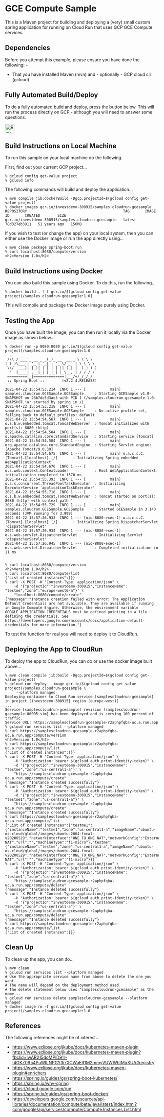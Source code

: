 GCE Compute Sample
===================

This is a Maven project for building and deploying a (very) small custom spring application for running
on Cloud Run that uses GCP GCE Compute services.

Dependencies
------------
Before you attempt this example, please ensure you have done the following: -
- That you have installed Maven (mvn) and - optionally - GCP cloud cli (gcloud)

Fully Automated Build/Deploy
----------------------------
To do a fully automated build and deploy, press the button below. This will run the process directly on
GCP - although you will need to answer some questions.

[<img src="https://storage.googleapis.com/cloudrun/button.svg" alt="Run on Google Cloud" height="30">][run_button_auto]

Build Instructions on Local Machine
-----------------------------------
To run this sample on your local machine do the following.

First, find out your current GCP project...

    % gcloud config get-value project 
    % gcloud info
    
The following commands will build and deploy the application...

    % mvn compile jib:dockerBuild -Dgcp.projectId=$(gcloud config get-value project)
    % docker images gcr.io/investdemo-300915/samples.cloudrun-gcesample
    REPOSITORY                                            TAG       IMAGE ID       CREATED        SIZE
    gcr.io/investdemo-300915/samples.cloudrun-gcesample   latest    78d327eb3911   51 years ago   156MB

If you wish to test (or change the app) on your local system, then you can either use the 
Docker image or run the app directly using...

    % mvn clean package spring-boot:run
    % curl localhost:8080/compute/version
    <h2>Version 1.0</h2>

Build Instructions using Docker
-------------------------------
You can also build this sample using Docker. To do this, run the following...

    % docker build . [-t gcr.io/$(gcloud config get-value project)/samples.cloudrun-gcesample:1.0]

This will compile and package the Docker image purely using Docker.

Testing the App
---------------
Once you have built the image, you can then run it locally via the Docker image as shown
below...

    % docker run -p 8080:8080 gcr.io/$(gcloud config get-value project)/samples.cloudrun-gcesample:1.0
      .   ____          _            __ _ _
     /\\ / ___'_ __ _ _(_)_ __  __ _ \ \ \ \
    ( ( )\___ | '_ | '_| | '_ \/ _` | \ \ \ \
     \\/  ___)| |_)| | | | | || (_| |  ) ) ) )
      '  |____| .__|_| |_|_| |_\__, | / / / /
     =========|_|==============|___/=/_/_/_/
     :: Spring Boot ::        (v2.2.4.RELEASE)

    2021-04-22 15:54:53.214  INFO 1 --- [           main] samples.cloudrun.GCESample.GCESample     : Starting GCESample v1.0-SNAPSHOT on 26b7dc5d3ae3 with PID 1 (/samples.cloudrun-gcesample-1.0-SNAPSHOT.jar started by spring in /)
    2021-04-22 15:54:53.218  INFO 1 --- [           main] samples.cloudrun.GCESample.GCESample     : No active profile set, falling back to default profiles: default
    2021-04-22 15:54:54.567  INFO 1 --- [           main] o.s.b.w.embedded.tomcat.TomcatWebServer  : Tomcat initialized with port(s): 8080 (http)
    2021-04-22 15:54:54.584  INFO 1 --- [           main] o.apache.catalina.core.StandardService   : Starting service [Tomcat]
    2021-04-22 15:54:54.584  INFO 1 --- [           main] org.apache.catalina.core.StandardEngine  : Starting Servlet engine: [Apache Tomcat/9.0.30]
    2021-04-22 15:54:54.675  INFO 1 --- [           main] o.a.c.c.C.[Tomcat].[localhost].[/]       : Initializing Spring embedded WebApplicationContext
    2021-04-22 15:54:54.676  INFO 1 --- [           main] o.s.web.context.ContextLoader            : Root WebApplicationContext: initialization completed in 1370 ms
    2021-04-22 15:54:55.393  INFO 1 --- [           main] o.s.s.concurrent.ThreadPoolTaskExecutor  : Initializing ExecutorService 'applicationTaskExecutor'
    2021-04-22 15:54:55.718  INFO 1 --- [           main] o.s.b.w.embedded.tomcat.TomcatWebServer  : Tomcat started on port(s): 8080 (http) with context path ''
    2021-04-22 15:54:55.729  INFO 1 --- [           main] samples.cloudrun.GCESample.GCESample     : Started GCESample in 3.143 seconds (JVM running for 3.999)
    2021-04-22 15:57:26.933  INFO 1 --- [nio-8080-exec-1] o.a.c.c.C.[Tomcat].[localhost].[/]       : Initializing Spring DispatcherServlet 'dispatcherServlet'
    2021-04-22 15:57:26.934  INFO 1 --- [nio-8080-exec-1] o.s.web.servlet.DispatcherServlet        : Initializing Servlet 'dispatcherServlet'
    2021-04-22 15:57:26.945  INFO 1 --- [nio-8080-exec-1] o.s.web.servlet.DispatcherServlet        : Completed initialization in 11 ms


    % curl localhost:8080/compute/version
    <h2>Version 1.0</h2>
    % curl localhost:8080/compute/list
    {"List of created instances":{}} 
    % curl -X POST -H "Content-Type: application/json" \
        -d '{"projectId":"investdemo-300915","instanceName": "testme","zone":"europe-west6-a"}' \
        "localhost:8080/compute/create"
    {"message":"Instance creation failed with error: The Application Default Credentials are not available. They are available if running in Google Compute Engine. Otherwise, the environment variable GOOGLE_APPLICATION_CREDENTIALS must be defined pointing to a file defining the credentials. See https://developers.google.com/accounts/docs/application-default-credentials for more information."}

To test the function for real you will need to deploy it to CloudRun.

Deploying the App to CloudRun
-----------------------------
To deploy the app to CloudRun, you can do or use the docker image built above...

    % mvn clean compile jib:build -Dgcp.projectId=$(gcloud config get-value project)
    % gcloud run deploy --image gcr.io/$(gcloud config get-value project)/samples.cloudrun-gcesample \
         --platform managed
    Deploying container to Cloud Run service [samplescloudrun-gcesample] in project [investdemo-300915] region [europe-west1]
    ... 
    Service [samplescloudrun-gcesample] revision [samplescloudrun-gcesample-00005-sim] has been deployed and is serving 100 percent of traffic.
    Service URL: https://samplescloudrun-gcesample-r2aphpfqba-uc.a.run.app    % gcloud run services list --platform managed
    % curl https://samplescloudrun-gcesample-r2aphpfqba-uc.a.run.app/compute/version
    <h2>Version 1.0</h2>
    % curl https://samplescloudrun-gcesample-r2aphpfqba-uc.a.run.app/compute/list
    {"List of created instances":{}} 
    % curl -X POST -H "Content-Type: application/json" \
        -H "Authorization: bearer $(gcloud auth print-identity-token)" \
        -d '{"projectId":"investdemo-300915","instanceName": "testme","zone":"us-central1-a"}' \
        "https://samplescloudrun-gcesample-r2aphpfqba-uc.a.run.app/compute/create"
    {"message":"Instance created successfully"}
    % curl -X POST -H "Content-Type: application/json" \
        -H "Authorization: bearer $(gcloud auth print-identity-token)" \
        -d '{"projectId":"investdemo-300915","instanceName": "testme1","zone":"us-central1-a"}' \
        "https://samplescloudrun-gcesample-r2aphpfqba-uc.a.run.app/compute/create"
    {"message":"Instance created successfully"}
    % curl https://samplescloudrun-gcesample-r2aphpfqba-uc.a.run.app/compute/list
    {"List of created instances":{"testme1":{"instanceName":"testme1","zone":"us-central1-a","imageName":"ubuntu-os-cloud/global/images/ubuntu-2004-focal-v20200529","networkInterface":"ONE_TO_ONE_NAT","networkConfig":"External NAT","url":"","machineType":"f1-micro"},"testme":{"instanceName":"testme","zone":"us-central1-a","imageName":"ubuntu-os-cloud/global/images/ubuntu-2004-focal-v20200529","networkInterface":"ONE_TO_ONE_NAT","networkConfig":"External NAT","url":"","machineType":"f1-micro"}}}
    % curl -X POST -H "Content-Type: application/json" \
        -H "Authorization: bearer $(gcloud auth print-identity-token)" \
        -d '{"projectId":"investdemo-300915","instanceName": "testme1","zone":"us-central1-a"}' \
        "https://samplescloudrun-gcesample-r2aphpfqba-uc.a.run.app/compute/delete"
    {"message":"Instance deleted successfully"}
    % curl -X POST -H "Content-Type: application/json" \
        -H "Authorization: bearer $(gcloud auth print-identity-token)" \
        -d '{"projectId":"investdemo-300915","instanceName": "testme","zone":"us-central1-a"}' \
        "https://samplescloudrun-gcesample-r2aphpfqba-uc.a.run.app/compute/delete"
    {"message":"Instance deleted successfully"}
    % curl https://samplescloudrun-gcesample-r2aphpfqba-uc.a.run.app/compute/list
    {"List of created instances":{}}

Clean Up
--------
To clean up the app, you can do...

    % mvn clean 
    % gcloud run services list --platform managed
    # Use the appropriate service name from above to delete the one you want.
    # The name will depend on the deployment method used.
    # The delete statement below uses "samplescloudrun-gcesample" as the name...
    % gcloud run services delete samplescloudrun-gcesample --platform managed
    % docker image rm -f gcr.io/$(gcloud config get-value project)/samples.cloudrun-gcesample:1.0 

References
----------
The following references might be of interest...
- https://www.eclipse.org/jkube/docs/kubernetes-maven-plugin
- https://www.eclipse.org/jkube/docs/kubernetes-maven-plugin?fbclid=IwAR215doMPlD91r-l4OKZ0954PuWILNPGY3i7XCWaER1M2mmyVUWWhtMqXUA#registry
- https://www.eclipse.org/jkube/docs/kubernetes-maven-plugin#enrichers
- https://spring.io/guides/gs/spring-boot-kubernetes/
- https://spring.io/why-spring
- https://cloud.google.com/run
- https://spring.io/guides/gs/spring-boot-docker/
- https://developers.google.com/resources/api-libraries/documentation/compute/beta/java/latest/index.html?com/google/api/services/compute/Compute.Instances.List.html

[run_button_auto]: https://deploy.cloud.run/?git_repo=https://github.com/tpayne/CloudRun&dir=samples/GCESample
